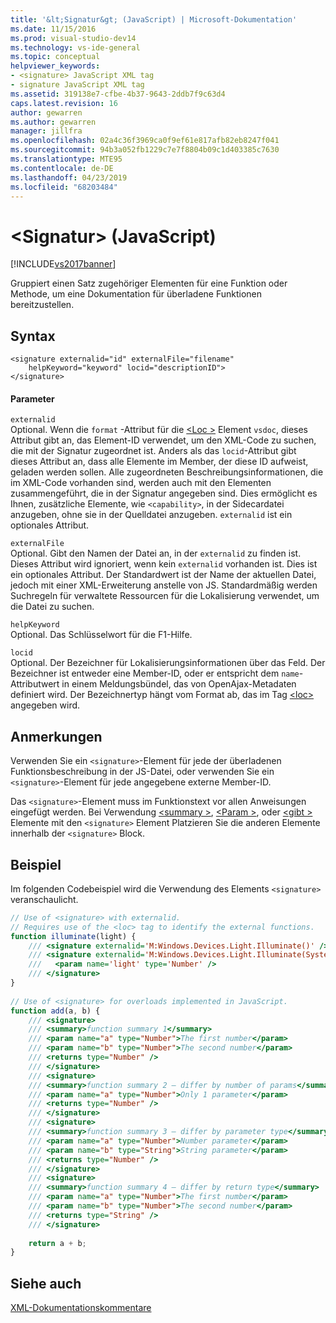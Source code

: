 ```yaml
---
title: '&lt;Signatur&gt; (JavaScript) | Microsoft-Dokumentation'
ms.date: 11/15/2016
ms.prod: visual-studio-dev14
ms.technology: vs-ide-general
ms.topic: conceptual
helpviewer_keywords:
- <signature> JavaScript XML tag
- signature JavaScript XML tag
ms.assetid: 319138e7-cfbe-4b37-9643-2ddb7f9c63d4
caps.latest.revision: 16
author: gewarren
ms.author: gewarren
manager: jillfra
ms.openlocfilehash: 02a4c36f3969ca0f9ef61e817afb82eb8247f041
ms.sourcegitcommit: 94b3a052fb1229c7e7f8804b09c1d403385c7630
ms.translationtype: MTE95
ms.contentlocale: de-DE
ms.lasthandoff: 04/23/2019
ms.locfileid: "68203484"
---
```

# <a name="ltsignaturegt-javascript"></a>&lt;Signatur&gt; (JavaScript)
[!INCLUDE[vs2017banner](../includes/vs2017banner.md)]

Gruppiert einen Satz zugehöriger Elementen für eine Funktion oder Methode, um eine Dokumentation für überladene Funktionen bereitzustellen.  
  
## <a name="syntax"></a>Syntax  
  
```  
<signature externalid="id" externalFile="filename"  
    helpKeyword="keyword" locid="descriptionID">  
</signature>   
```  
  
#### <a name="parameters"></a>Parameter  
 `externalid`  
 Optional. Wenn die `format` -Attribut für die [ \<Loc >](../ide/loc-javascript.md) Element `vsdoc`, dieses Attribut gibt an, das Element-ID verwendet, um den XML-Code zu suchen, die mit der Signatur zugeordnet ist. Anders als das `locid`-Attribut gibt dieses Attribut an, dass alle Elemente im Member, der diese ID aufweist, geladen werden sollen. Alle zugeordneten Beschreibungsinformationen, die im XML-Code vorhanden sind, werden auch mit den Elementen zusammengeführt, die in der Signatur angegeben sind. Dies ermöglicht es Ihnen, zusätzliche Elemente, wie `<capability>`, in der Sidecardatei anzugeben, ohne sie in der Quelldatei anzugeben. `externalid` ist ein optionales Attribut.  
  
 `externalFile`  
 Optional. Gibt den Namen der Datei an, in der `externalid` zu finden ist. Dieses Attribut wird ignoriert, wenn kein `externalid` vorhanden ist. Dies ist ein optionales Attribut. Der Standardwert ist der Name der aktuellen Datei, jedoch mit einer XML-Erweiterung anstelle von JS. Standardmäßig werden Suchregeln für verwaltete Ressourcen für die Lokalisierung verwendet, um die Datei zu suchen.  
  
 `helpKeyword`  
 Optional. Das Schlüsselwort für die F1-Hilfe.  
  
 `locid`  
 Optional. Der Bezeichner für Lokalisierungsinformationen über das Feld. Der Bezeichner ist entweder eine Member-ID, oder er entspricht dem `name`-Attributwert in einem Meldungsbündel, das von OpenAjax-Metadaten definiert wird. Der Bezeichnertyp hängt vom Format ab, das im Tag [\<loc>](../ide/loc-javascript.md) angegeben wird.  
  
## <a name="remarks"></a>Anmerkungen  
 Verwenden Sie ein `<signature>`-Element für jede der überladenen Funktionsbeschreibung in der JS-Datei, oder verwenden Sie ein `<signature>`-Element für jede angegebene externe Member-ID.  
  
 Das `<signature>`-Element muss im Funktionstext vor allen Anweisungen eingefügt werden. Bei Verwendung [ \<summary >](../ide/summary-javascript.md), [ \<Param >](../ide/param-javascript.md), oder [ \<gibt >](../ide/returns-javascript.md) Elemente mit den `<signature>` Element Platzieren Sie die anderen Elemente innerhalb der `<signature>` Block.  
  
## <a name="example"></a>Beispiel  
 Im folgenden Codebeispiel wird die Verwendung des Elements `<signature>` veranschaulicht.  
  
```javascript  
// Use of <signature> with externalid.  
// Requires use of the <loc> tag to identify the external functions.  
function illuminate(light) {  
    /// <signature externalid='M:Windows.Devices.Light.Illuminate()' />  
    /// <signature externalid='M:Windows.Devices.Light.Illuminate(System.Int32)'>  
    ///   <param name='light' type='Number' />  
    /// </signature>  
}  
  
// Use of <signature> for overloads implemented in JavaScript.  
function add(a, b) {  
    /// <signature>  
    /// <summary>function summary 1</summary>  
    /// <param name="a" type="Number">The first number</param>  
    /// <param name="b" type="Number">The second number</param>  
    /// <returns type="Number" />  
    /// </signature>  
    /// <signature>  
    /// <summary>function summary 2 – differ by number of params</summary>  
    /// <param name="a" type="Number">Only 1 parameter</param>  
    /// <returns type="Number" />  
    /// </signature>  
    /// <signature>  
    /// <summary>function summary 3 – differ by parameter type</summary>  
    /// <param name="a" type="Number">Number parameter</param>  
    /// <param name="b" type="String">String parameter</param>  
    /// <returns type="Number" />  
    /// </signature>  
    /// <signature>  
    /// <summary>function summary 4 – differ by return type</summary>  
    /// <param name="a" type="Number">The first number</param>  
    /// <param name="b" type="Number">The second number</param>  
    /// <returns type="String" />  
    /// </signature>  
  
    return a + b;  
}  
```  
  
## <a name="see-also"></a>Siehe auch  
 [XML-Dokumentationskommentare](../ide/xml-documentation-comments-javascript.md)
